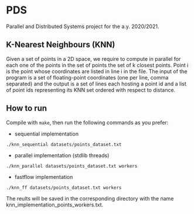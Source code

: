 # PDS
Parallel and Distributed Systems project for the a.y. 2020/2021.
## K-Nearest Neighbours (KNN)
Given a set of points in a 2D space, we require to compute in parallel for each one of the points in the set of points the set of k closest points. Point i is the point whose coordinates are listed in line i in the file. The input of the program is a set of floating-point coordinates (one per line, comma separated) and the output is a set of lines each hosting a point id and a list of point ids representing its KNN set ordered with respect to distance.

## How to run
Compile with ```make```, then run the following commands as you prefer:
- sequential implementation
 ```
./knn_sequential datasets/points_dataset.txt
```
- parallel implementation (stdlib threads)
```
./knn_parallel datasets/points_dataset.txt workers
```
- fastflow implementation
```
./knn_ff datasets/points_dataset.txt workers
```
The reults will be saved in the corresponding directory with the name knn_implementation_points_workers.txt.
